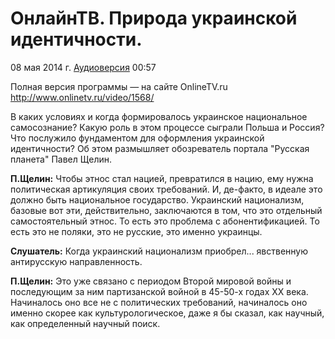 # ОнлайнТВ. Природа украинской идентичности.

08 мая 2014 г. [Аудиоверсия](https://www.youtube.com/watch?v=7FFmTlRpGQA) 00:57

Полная версия программы — на сайте OnlineTV.ru http://www.onlinetv.ru/video/1568/

В каких условиях и когда формировалось украинское национальное самосознание?
Какую роль в этом процессе сыграли Польша и Россия?
Что послужило фундаментом для оформления украинской идентичности?
Об этом размышляет обозреватель портала "Русская планета" Павел Щелин.

**П.Щелин:**
Чтобы этнос стал нацией, превратился в нацию, ему нужна политическая артикуляция своих требований.
И, де-факто, в идеале это должно быть национальное государство.
Украинский национализм, базовые вот эти, действительно, заключаются в том, что это отдельный самостоятельный этнос.
То есть это проблема с абонентификацией.
То есть это не поляки, это не русские, это именно украинцы.

**Слушатель:**
Когда украинский национализм приобрел...
явственную антирусскую направленность.

**П.Щелин:**
Это уже связано с периодом Второй мировой войны и последующим за ним партизанской войной в 45-50-х годах XX века.
Начиналось оно все не с политических требований, начиналось оно именно скорее как культурологическое, даже я бы сказал, как научный, как определенный научный поиск.
